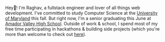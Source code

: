 Hey👋! I'm Raghav, a fullstack engineer and lover of all things web development. I've committed to study Computer Science at the [University of Maryland](https://umd.edu) this fall. But right now, I'm a senior graduating this June at [Amador Valley High School](https://amador.pleasantonusd.net). Outside of work & school, I spend most of my free time participating in hackathons & building side projects (which you're more than welcome to check out [here](/projects)).

